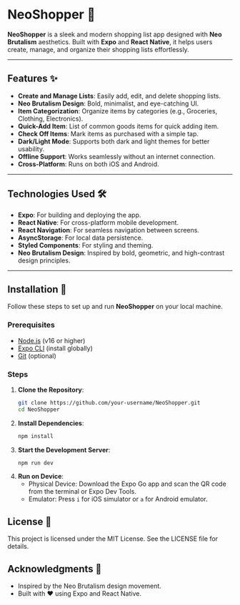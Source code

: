 # NeoShopper 🛒

**NeoShopper** is a sleek and modern shopping list app designed with **Neo Brutalism** aesthetics. Built with **Expo** and **React Native**, it helps users create, manage, and organize their shopping lists effortlessly.

<!-- ![NeoShopper Screenshot](https://via.placeholder.com/800x400.png?text=NeoShopper+Screenshots)  
*(Replace this with actual screenshots of your app)* -->

---

## Features ✨

- **Create and Manage Lists**: Easily add, edit, and delete shopping lists.
- **Neo Brutalism Design**: Bold, minimalist, and eye-catching UI.
- **Item Categorization**: Organize items by categories (e.g., Groceries, Clothing, Electronics).
- **Quick-Add Item**: List of common goods items for quick adding item.
- **Check Off Items**: Mark items as purchased with a simple tap.
- **Dark/Light Mode**: Supports both dark and light themes for better usability.
- **Offline Support**: Works seamlessly without an internet connection.
- **Cross-Platform**: Runs on both iOS and Android.

---

## Technologies Used 🛠️

- **Expo**: For building and deploying the app.
- **React Native**: For cross-platform mobile development.
- **React Navigation**: For seamless navigation between screens.
- **AsyncStorage**: For local data persistence.
- **Styled Components**: For styling and theming.
- **Neo Brutalism Design**: Inspired by bold, geometric, and high-contrast design principles.

---

## Installation 🚀

Follow these steps to set up and run **NeoShopper** on your local machine.

### Prerequisites

- [Node.js](https://nodejs.org/) (v16 or higher)
- [Expo CLI](https://docs.expo.dev/get-started/installation/) (install globally)
- [Git](https://git-scm.com/) (optional)

### Steps

1. **Clone the Repository**:
   ```bash
   git clone https://github.com/your-username/NeoShopper.git
   cd NeoShopper
   ```
2. **Install Dependencies**:
   ```bash
   npm install
   ```
3. **Start the Development Server**:
   ```bash
   npm run dev
   ```
4. **Run on Device**:
   - Physical Device: Download the Expo Go app and scan the QR code
   from the terminal or Expo Dev Tools.
   - Emulator: Press `i` for iOS simulator or `a` for Android emulator.

## License 📜
This project is licensed under the MIT License. See the LICENSE file for details.

## Acknowledgments 🙏
- Inspired by the Neo Brutalism design movement.
- Built with ❤️ using Expo and React Native.